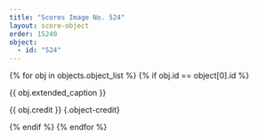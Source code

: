 ```yaml
---
title: "Scores Image No. 524"
layout: score-object
order: 15240
object:
  - id: "524"
---
```


{% for obj in objects.object_list %}
{% if obj.id == object[0].id %}

{{ obj.extended_caption }}

{{ obj.credit }} {.object-credit}

{% endif %}
{% endfor %}
